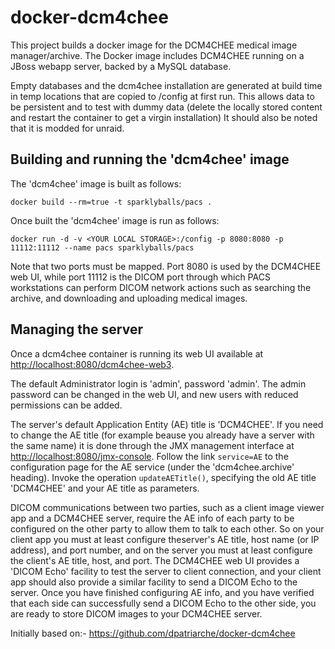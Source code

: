 docker-dcm4chee
===============

This project builds a docker image for the DCM4CHEE medical image manager/archive. The Docker image includes DCM4CHEE running on a JBoss webapp server, backed by a MySQL database.

Empty databases and the dcm4chee installation are generated at build time in temp locations that are copied to /config at first run. This allows data to be persistent and to test with dummy data (delete the locally stored content and restart the container to get a virgin installation) 
It should also be noted that it is modded for unraid.

## Building and running the 'dcm4chee' image

The 'dcm4chee' image is built as follows:

    docker build --rm=true -t sparklyballs/pacs .

Once built the 'dcm4chee' image is run as follows:

    docker run -d -v <YOUR LOCAL STORAGE>:/config -p 8080:8080 -p 11112:11112 --name pacs sparklyballs/pacs

Note that two ports must be mapped. Port 8080 is used by the DCM4CHEE web UI, while port 11112 is the DICOM port through which PACS workstations can perform DICOM network actions such as searching the archive, and downloading and uploading medical images.

## Managing the server

Once a dcm4chee container is running its web UI available at [http://localhost:8080/dcm4chee-web3](http://localhost:8080/dcm4chee-web3).

The default Administrator login is 'admin', password 'admin'.  The admin password can be changed in the web UI, and new users with reduced permissions can be added.

The server's default Application Entity (AE) title is 'DCM4CHEE'. If you need to change the AE title (for example beause you already have a server with the same name) it is done through the JMX management interface at [http://localhost:8080/jmx-console](http://localhost:8080/jmx-console). Follow the link `service=AE` to the configuration page for the AE service (under the 'dcm4chee.archive' heading).  Invoke the operation `updateAETitle()`, specifying the old AE title 'DCM4CHEE' and your AE title as parameters.

DICOM communications between two parties, such as a client image viewer app and a DCM4CHEE server, require the AE info of each party to be configured on the other party to allow them to talk to each other.  So on your client app you must at least configure theserver's AE title, host name (or IP address), and port number, and on the server you must at least configure the client's AE title, host, and port.  The DCM4CHEE web UI provides a 'DICOM Echo' facility to test the server to client connection, and your client app should also provide a similar facility to send a DICOM Echo to the server.  Once you have finished configuring AE info, and you have verified that each side can successfully send a DICOM Echo to the other side, you are ready to store DICOM images to your DCM4CHEE server.


Initially based on:- 
https://github.com/dpatriarche/docker-dcm4chee
